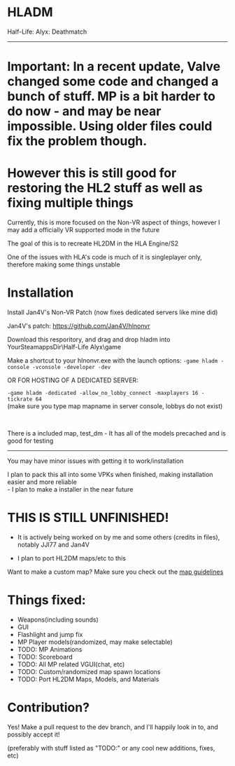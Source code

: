 <h1>HLADM</h1>
Half-Life: Alyx: Deathmatch
<hr>
<h1>Important: In a recent update, Valve changed some code and changed a bunch of stuff. MP is a bit harder to do now - and may be near impossible. Using older files could fix the problem though.</h1>
<h1> However this is still good for restoring the HL2 stuff as well as fixing multiple things </h1>
<p>Currently, this is more focused on the Non-VR aspect of things, however I may add a officially VR supported mode in the future</p>
<p>The goal of this is to recreate HL2DM in the HLA Engine/S2</p>
<p>One of the issues with HLA's code is much of it is singleplayer only, therefore making some things unstable</p>
<h1>Installation</h1>
<p>Install Jan4V's Non-VR Patch (now fixes dedicated servers like mine did)</p>
<p>Jan4V's patch: <a href="https://github.com/Jan4V/hlnonvr">https://github.com/Jan4V/hlnonvr</a></p>
<p>Download this resporitory, and drag and drop hladm into YourSteamappsDir\Half-Life Alyx\game</p>
<p>Make a shortcut to your hlnonvr.exe with the launch options: <code>-game hladm -console -vconsole -developer -dev</code></p>
<p>OR FOR HOSTING OF A DEDICATED SERVER:</p><p> <code>-game hladm -dedicated -allow_no_lobby_connect -maxplayers 16 -tickrate 64</code><br>(make sure you type map mapname in server console, lobbys do not exist)</p>
<br>
<p>There is a included map, test_dm - It has all of the models precached and is good for testing</p>
<hr>
<p>You may have minor issues with getting it to work/installation<p>
<p>I plan to pack this all into some VPKs when finished, making installation easier and more reliable <br>- I plan to make a installer in the near future</p>
<h1>THIS IS STILL UNFINISHED!</h1>
<ul>
<li><p>It is actively being worked on by me and some others (credits in files), notably JJl77 and Jan4V<p></li>
<li><p>I plan to port HL2DM maps/etc to this<p></li>
</ul>
<p>Want to make a custom map? Make sure you check out the <a href="https://github.com/InsDel2113/HLADM/blob/master/making-a-map.md">map guidelines</a></p>
<h1>Things fixed:</h1>
<ul>
  <li>Weapons(including sounds)</li>
  <li>GUI</li>
  <li>Flashlight and jump fix</li>
  <li>MP Player models(randomized, may make selectable)</li>
  <li>TODO: MP Animations</li>
  <li>TODO: Scoreboard   </li>
  <li>TODO: All MP related VGUI(chat, etc)</li>
  <li>TODO: Custom/randomized map spawn locations</li>
  <li>TODO: Port HL2DM Maps, Models, and Materials</li>
  </ul>
 <h1>Contribution?</h1>
 <p>Yes! Make a pull request to the dev branch, and I'll happily look in to, and possibly accept it!</p>
 <p>(preferably with stuff listed as "TODO:" or any cool new additions, fixes, etc)</p>
